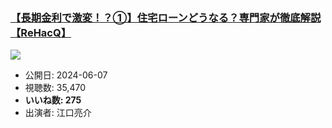 ### [【長期金利で激変！？①】住宅ローンどうなる？専門家が徹底解説【ReHacQ】](https://www.youtube.com/watch?v=_lYNBLp2YHU)
[![](https://img.youtube.com/vi/_lYNBLp2YHU/hqdefault.jpg)](https://www.youtube.com/watch?v=_lYNBLp2YHU)
-   公開日: 2024-06-07
-   視聴数: 35,470
-   **いいね数: 275**
-   出演者: 江口亮介
